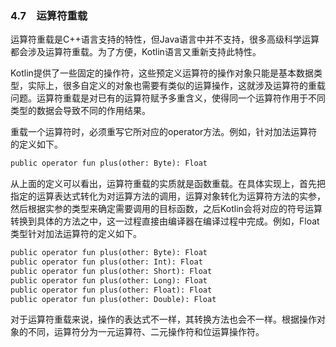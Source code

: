 ### 4.7　运算符重载

运算符重载是C++语言支持的特性，但Java语言中并不支持，很多高级科学运算都会涉及运算符重载。为了方便，Kotlin语言又重新支持此特性。

Kotlin提供了一些固定的操作符，这些预定义运算符的操作对象只能是基本数据类型，实际上，很多自定义的对象也需要有类似的运算操作，这就涉及运算符的重载问题。运算符重载是对已有的运算符赋予多重含义，使得同一个运算符作用于不同类型的数据会导致不同的作用结果。

重载一个运算符时，必须重写它所对应的operator方法。例如，针对加法运算符的定义如下。

```python
public operator fun plus(other: Byte): Float
```

从上面的定义可以看出，运算符重载的实质就是函数重载。在具体实现上，首先把指定的运算表达式转化为对运算方法的调用，运算对象转化为运算符方法的实参，然后根据实参的类型来确定需要调用的目标函数，之后Kotlin会将对应的符号运算转换到具体的方法之中，这一过程直接由编译器在编译过程中完成。例如，Float类型针对加法运算符的定义如下。

```python
public operator fun plus(other: Byte): Float
public operator fun plus(other: Int): Float
public operator fun plus(other: Short): Float
public operator fun plus(other: Long): Float
public operator fun plus(other: Float): Float
public operator fun plus(other: Double): Float
```

对于运算符重载来说，操作的表达式不一样，其转换方法也会不一样。根据操作对象的不同，运算符分为一元运算符、二元操作符和位运算操作符。

